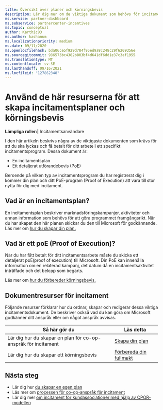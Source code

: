 ```yaml
---
title: Översikt över planer och körningsbevis
description: Lär dig mer om de viktiga dokument som behövs för incitament, inklusive en plan för co-op-incitamentsanspråk och ett detaljerat utförandebevis (PoE).
ms.service: partner-dashboard
ms.subservice: partnercenter-incentives
ms.topic: conceptual
author: Karthic83
ms.author: kashanum
ms.localizationpriority: medium
ms.date: 09/11/2020
ms.openlocfilehash: bda06ce5f929d784f95ed9a9c248c29f6209356e
ms.sourcegitcommit: 986573bc4382b803bf4d641df6dd1e37c3af1955
ms.translationtype: MT
ms.contentlocale: sv-SE
ms.lasthandoff: 09/16/2021
ms.locfileid: "127862348"
---
```

# <a name="use-these-resources-to-help-you-create-incentives-plans-and-proofs-of-execution"></a>Använd de här resurserna för att skapa incitamentsplaner och körningsbevis

**Lämpliga roller:**| Incitamentsanvändare

I den här artikeln beskrivs några av de viktigaste dokumenten som krävs för att du ska lyckas och få betalt för ditt arbete i ett specifikt incitamentsprogram. Dessa dokument är:

- En incitamentsplan
- Ett detaljerat utförandebevis (PoE)

Beroende på vilken typ av incitamentsprogram du har registrerat dig i kommer din plan och ditt PoE-program (Proof of Execution) att vara till stor nytta för dig med incitament.

## <a name="what-is-an-incentives-plan"></a>Vad är en incitamentsplan?

En incitamentsplan beskriver marknadsföringskampanjer, aktiviteter och annan information som behövs för att göra programmet framgångsrikt. När du har skapat den här planen skickar du den till Microsoft för godkännande. Läs mer om [hur du skapar din plan.](incentives-create-your-plan.md)

## <a name="what-is-a-proof-of-execution-poe"></a>Vad är ett poE (Proof of Execution)?

När du har fått betalt för ditt incitamentsarbete måste du skicka ett detaljerat poE(proof of execution) till Microsoft. Din PoE kan innehålla information om en relaterad kampanj, det datum då en incitamentsaktivitet inträffade och det belopp som begärts. 

Läs mer om [hur du förbereder körningsbevis.](incentives-prepare-your-proof-of-execution.md)

## <a name="incentives-document-resources"></a>Dokumentresurser för incitament

Följande resurser förklarar hur du ordnar, skapar och redigerar dessa viktiga incitamentsdokument. De beskriver också vad du kan göra om Microsoft godkänner ditt anspråk eller om något anspråk avvisas.

|  **Så här gör du**  |  **Läs detta**  |
|--------------|-----------|
| Lär dig hur du skapar en plan för co-op-anspråk för incitament | [Skapa din plan](incentives-create-your-plan.md)  |
Lär dig hur du skapar ett körningsbevis | [Förbereda din fullmakt](incentives-prepare-your-proof-of-execution.md)  |

## <a name="next-steps"></a>Nästa steg

- Lär dig hur [du skapar en egen plan](incentives-create-your-plan.md)
- Läs mer om [processen för co-op-anspråk för incitament](claims-overview.md)
- Lär dig mer [om incitament för kundassociationer med hjälp av CPOR-modellen](submit-osa-claim.md)
